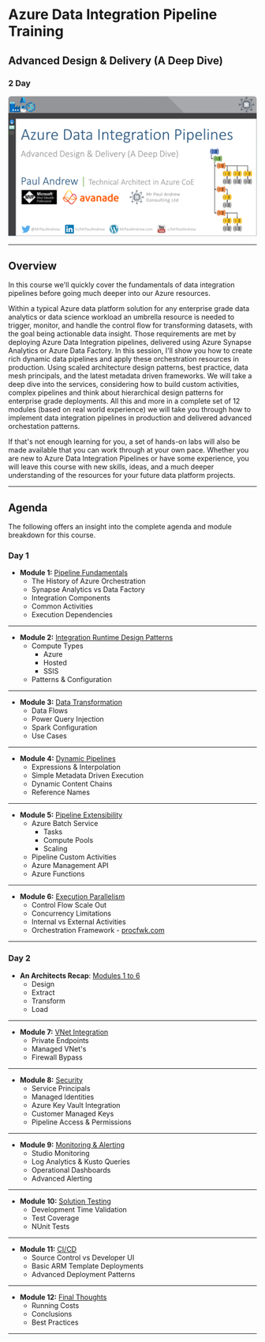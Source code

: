 # Azure Data Integration Pipeline Training
## Advanced Design & Delivery (A Deep Dive)
### 2 Day

![Slide Header](./04.%20Agenda%20Header.png)

___

## Overview

In this course we'll quickly cover the fundamentals of data integration pipelines before going much deeper into our Azure resources. 

Within a typical Azure data platform solution for any enterprise grade data analytics or data science workload an umbrella resource is needed to trigger, monitor, and handle the control flow for transforming datasets, with the goal being actionable data insight. Those requirements are met by deploying Azure Data Integration pipelines, delivered using Azure Synapse Analytics or Azure Data Factory. In this session, I'll show you how to create rich dynamic data pipelines and apply these orchestration resources in production. Using scaled architecture design patterns, best practice, data mesh principals, and the latest metadata driven frameworks. We will take a deep dive into the services, considering how to build custom activities, complex pipelines and think about hierarchical design patterns for enterprise grade deployments. All this and more in a complete set of 12 modules (based on real world experience) we will take you through how to implement data integration pipelines in production and delivered advanced orchestation patterns.

If that's not enough learning for you, a set of hands-on labs will also be made available that you can work through at your own pace. Whether you are new to Azure Data Integration Pipelines or have some experience, you will leave this course with new skills, ideas, and a much deeper understanding of the resources for your future data platform projects.

___

## Agenda

The following offers an insight into the complete agenda and module breakdown for this course.

### Day 1

* __Module 1:__ [Pipeline Fundamentals](./Module%201.pdf)
  * The History of Azure Orchestration
  * Synapse Analytics vs Data Factory
  * Integration Components
  * Common Activities
  * Execution Dependencies

___

* __Module 2:__ [Integration Runtime Design Patterns](./Module%202.pdf)
  * Compute Types
    * Azure
    * Hosted
    * SSIS
  * Patterns & Configuration

___

* __Module 3:__ [Data Transformation](./Module%203.pdf)
  * Data Flows
  * Power Query Injection
  * Spark Configuration
  * Use Cases

___

* __Module 4:__ [Dynamic Pipelines](./Module%204.pdf)
  * Expressions & Interpolation
  * Simple Metadata Driven Execution
  * Dynamic Content Chains
  * Reference Names

___

* __Module 5:__ [Pipeline Extensibility](./Module%205.pdf)
  * Azure Batch Service
    * Tasks
    * Compute Pools
    * Scaling
  * Pipeline Custom Activities
  * Azure Management API
  * Azure Functions 

___

* __Module 6:__ [Execution Parallelism](./Module%206.pdf)
  * Control Flow Scale Out
  * Concurrency Limitations
  * Internal vs External Activities
  * Orchestration Framework - [procfwk.com](http://procfwk.com/)

___

### Day 2

* __An Architects Recap__: [Modules 1 to 6](./Module%201%20-%206%20Recap.pdf)
  * Design
  * Extract
  * Transform
  * Load      

___

* __Module 7:__ [VNet Integration](./Module%207.pdf)
  * Private Endpoints
  * Managed VNet's
  * Firewall Bypass

___

* __Module 8:__ [Security](./Module%208.pdf)
  * Service Principals
  * Managed Identities
  * Azure Key Vault Integration
  * Customer Managed Keys
  * Pipeline Access & Permissions

___

* __Module 9:__ [Monitoring & Alerting](./Module%209.pdf)
    * Studio Monitoring
    * Log Analytics & Kusto Queries
    * Operational Dashboards
    * Advanced Alerting

___

* __Module 10:__ [Solution Testing](./Module%2010.pdf)
    * Development Time Validation
    * Test Coverage
    * NUnit Tests

___

* __Module 11:__ [CI/CD](./Module%2011.pdf)
    * Source Control vs Developer UI
    * Basic ARM Template Deployments
    * Advanced Deployment Patterns

___

* __Module 12:__ [Final Thoughts](./Module%2012.pdf)
  * Running Costs
  * Conclusions
  * Best Practices

___
